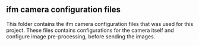 ## ifm camera configuration files

This folder contains the ifm camera configuration files that was used for this project.
These files contains configurations for the camera itself and configure image pre-processing, before sending the images.
